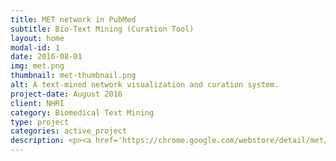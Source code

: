 ```yaml
---
title: MET network in PubMed
subtitle: Bio-Text Mining (Curation Tool)
layout: home
modal-id: 1
date: 2016-08-01
img: met.png
thumbnail: met-thumbnail.png
alt: A text-mined network visualization and curation system.
project-date: August 2016
client: NHRI
category: Biomedical Text Mining
type: project
categories: active_project
description: <p><a href='https://chrome.google.com/webstore/detail/met/lokpfiaclgdopdmpmapcghojakojiilc' target="_blank">METastasisWay annotation tool</a> (MET) is an interactive curation system that provides you a powerful and easy-to-use way to access the contents of <a href='http://btm.tmu.edu.tw/metastasisway' target="_blank">MetastasisWay</a> and to contribute your reading about the metastatic pathway. MET is developed as browser extensions to make it easy to install and update. With MET, you can constribute your exciting observations while reading or searching on PubMed.</p><p>Fund# MOST 105-2221-E-143-003</p>
---
```

